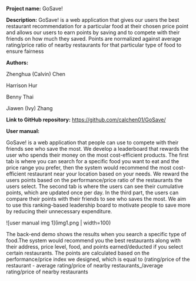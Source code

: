 **Project name:** GoSave!

**Description:** GoSave! is a web application that gives our users the best restaurant recommendation for a particular food at their chosen price point and allows our users to earn points by saving and to compete with their friends on how much they saved. Points are normalized against average rating/price ratio of nearby restaurants for that particular type of food to ensure fairness
               
**Authors:**

Zhenghua (Calvin) Chen

Harrison Hur

Benny Thai

Jiawen (Ivy) Zhang
                       
**Link to GitHub repository:** https://github.com/calchen01/GoSave/

**User manual:**

GoSave! is a web application that people can use to compete with their friends see who save the most. We develop a leaderboard that rewards the user who spends their money on the most cost-efficient products. The first tab is where you can search for a specific food you want to eat and the price range you prefer, then the system would recommend the most cost-efficient restaurant near your location based on your needs. We reward the users points based on the performance/price ratio of the restaurants the users select. The second tab is where the users can see their cumulative points, which are updated once per day. In the third part, the users can compare their points with their friends to see who saves the most. We aim to use this ranking-based leadership board to motivate people to save more by reducing their unnecessary expenditure.

![user manual img 1](img1.png | width=100)

The back-end demo shows the results when you search a specific type of food.The system would recommend you the best restaurants along with their address, price level, food, and points earned/deducted if you select certain restaurants. The points are calculated based on the performance/price index we designed, which is equal to (rating/price of the restaurant - average rating/price of nearby restaurants_/average rating/price of nearby restaurants 
